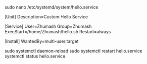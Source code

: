 sudo nano /etc/systemd/system/hello.service

[Unit]
Description=Custom Hello Service

[Service]
User=Zhumash
Group=Zhumash
ExecStart=/home/Zhumash/hello.sh
Restart=always

[Install]
WantedBy=multi-user.target


sudo systemctl daemon-reload
sudo systemctl restart hello.service
systemctl status hello.service
